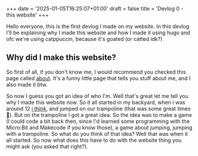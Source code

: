 +++
date = '2025-01-05T16:25:07+01:00'
draft = false
title = 'Devlog 0 - this website'
+++

Hello everyone, this is the first devlog I made on my website. In this devlog I'll be explaining why I made this website and how I made it using hugo and ofc we're using catppuccin, because it's goated (or catted idk?)

## Why did I make this website?

So first of all, if you don't know me, I would recommend you checked this page called [about](/about). It's a funny little page that tells you stuff about me, and I also made it btw.

So now I guess you got an idea of who I'm. Well that's great let me tell you why I made this website now. So it all started in my backyard, when i was around 12 [i think](https://open.spotify.com/track/4f8Mh5wuWHOsfXtzjrJB3t?si=aca5a91e30e54199), and jumped on our trampoline (that was some great times 🥲). But on the trampoline I got a great idea. So the idea was to make a game (I could code a bit back then, since I'd learned some programming with the Micro:Bit and Makecode if you know those), a game about jumping, jumping with a trampoline. So what do you think of that idea? Well that was when it all started. So now what does this have to do with the website thing you might ask (you asked that right?).
